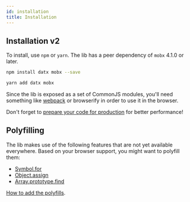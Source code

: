 ```yaml
---
id: installation
title: Installation
---
```


## Installation v2

To install, use `npm` or `yarn`. The lib has a peer dependency of `mobx` 4.1.0 or later.

```bash
npm install datx mobx --save
```

```bash
yarn add datx mobx
```

Since the lib is exposed as a set of CommonJS modules, you'll need something like [webpack](https://webpack.js.org/) or browserify in order to use it in the browser.

Don't forget to [prepare your code for production](https://webpack.js.org/guides/production/) for better performance!

## Polyfilling

The lib makes use of the following features that are not yet available everywhere. Based on your browser support, you might want to polyfill them:

- [Symbol.for](https://developer.mozilla.org/en-US/docs/Web/JavaScript/Reference/Global_Objects/Symbol)
- [Object.assign](https://developer.mozilla.org/en-US/docs/Web/JavaScript/Reference/Global_Objects/Object/assign)
- [Array.prototype.find](https://developer.mozilla.org/en-US/docs/Web/JavaScript/Reference/Global_Objects/Array/find)

[How to add the polyfills](../troubleshooting/known-issues#the-library-doesnt-work-in-internet-explorer-11).

